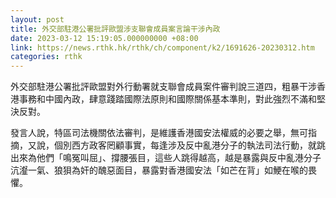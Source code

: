 ```yaml
---
layout: post
title: 外交部駐港公署批評歐盟涉支聯會成員案言論干涉內政
date: 2023-03-12 15:19:05.000000000 +08:00
link: https://news.rthk.hk/rthk/ch/component/k2/1691626-20230312.htm
categories: rthk
---
```


外交部駐港公署批評歐盟對外行動署就支聯會成員案件審判說三道四，粗暴干涉香港事務和中國內政，肆意踐踏國際法原則和國際關係基本準則，對此強烈不滿和堅決反對。

發言人說，特區司法機關依法審判，是維護香港國安法權威的必要之舉，無可指摘，又說，個別西方政客罔顧事實，每逢涉及反中亂港分子的執法司法行動，就跳出來為他們「鳴冤叫屈」、撐腰張目，這些人跳得越高，越是暴露與反中亂港分子沆瀣一氣、狼狽為奸的醜惡面目，暴露對香港國安法「如芒在背」如鯁在喉的畏懼。
